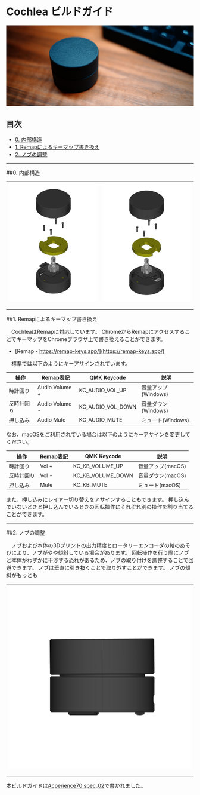 # Cochlea ビルドガイド

![](../images/main_image.jpg)

## 目次

- [0. 内部構造](#0-内部構造)
- [1. Remapによるキーマップ書き換え](#1-Remapによるキーマップ書き換え)
- [2. ノブの調整](#2-ノブの調整)

---

##0. 内部構造

|![](../images/bg_00-01.png)|![](../images/bg_00-02.png)|
|---|---|

---

##1. Remapによるキーマップ書き換え

　CochleaはRemapに対応しています。
ChromeからRemapにアクセスすることでキーマップをChromeブラウザ上で書き換えることができます。

- [Remap - https://remap-keys.app/](https://remap-keys.app/)

　標準では以下のようにキーアサインされています。

| 操作 | Remap表記 | QMK Keycode | 説明 |
|---|---|---|---|
|時計回り|Audio Volume +|KC_AUDIO_VOL_UP|音量アップ(Windows)|
|反時計回り|Audio Volume -|KC_AUDIO_VOL_DOWN|音量ダウン(Windows)|
|押し込み|Audio Mute|KC_AUDIO_MUTE|ミュート(Windows)|

なお、macOSをご利用されている場合は以下のようにキーアサインを変更してください。

| 操作 | Remap表記 | QMK Keycode | 説明 |
|---|---|---|---|
|時計回り|Vol +|KC_KB_VOLUME_UP|音量アップ(macOS)|
|反時計回り|Vol -|KC_KB_VOLUME_DOWN|音量ダウン(macOS)|
|押し込み|Mute|KC_KB_MUTE|ミュート(macOS)|

また、押し込みにレイヤー切り替えをアサインすることもできます。
押し込んでいないときと押し込んでいるときの回転操作にそれぞれ別の操作を割り当てることができます。

---

##2. ノブの調整

　ノブおよび本体の3Dプリントの出力精度とロータリーエンコーダの軸のあそびにより、ノブがやや傾斜している場合があります。
回転操作を行う際にノブと本体がわずかに干渉する恐れがあるため、ノブの取り付けを調整することで回避できます。
ノブは垂直に引き抜くことで取り外すことができます。
ノブの傾斜がもっとも

|![](../images/bg_02-01.png)|
|---|

---

本ビルドガイドは[Acperience70 spec_02](http://yynmt.com/kb/a70s2.html)で書かれました。
